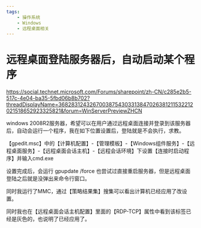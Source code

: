 ```yaml
---
tags:
    - 操作系统
    - Windows
    - 远程桌面相关
---
```


# 远程桌面登陆服务器后，自动启动某个程序

https://social.technet.microsoft.com/Forums/sharepoint/zh-CN/c285e2b5-517c-4e04-ba35-5fbd06b8b702?threadDisplayName=36828312432670038754303313847026381211532212021518652923325821&forum=WinServerPreviewZHCN



windows 2008R2服务器，希望可以在用户通过远程桌面连接并登录到该服务器后，自动会运行一个程序，我在如下位置设置后，登陆就是不会执行，求教。

【gpedit.msc】中的【计算机配置】-【管理模板】-【Windows组件服务】-【远程桌面服务】-【远程桌面会话主机】-【远程会话环境】下设置【连接时启动程序】并输入cmd.exe

设置完成后，会运行 gpupdate /force 也尝试过直接重启服务器，但是远程桌面登陆之后就是没弹出来命令行窗口。

同时我运行了MMC，通过【策略结果集】搜集可以看出计算机已经应用了改设置。

同时我也在【远程桌面会话主机配置】里面的【RDP-TCP】属性中看到该标签已经是灰色的，也说明了已经应用了。
